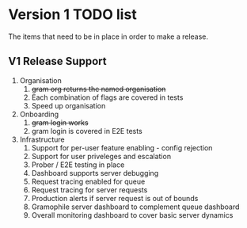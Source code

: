 # Version 1 TODO list

The items that need to be in place in order to make a release.

## V1 Release Support

1. Organisation
   1. ~~gram org returns the named organisation~~
   1. Each combination of flags are covered in tests
   1. Speed up organisation
1. Onboarding
   1. ~~gram login works~~
   1. gram login is covered in E2E tests
1. Infrastructure
   1. Support for per-user feature enabling - config rejection
   1. Support for user priveleges and escalation
   1. Prober / E2E testing in place
   1. Dashboard supports server debugging
   1. Request tracing enabled for queue
   1. Request tracing for server requests
   1. Production alerts if server request is out of bounds
   1. Gramophile server dashboard to complement queue dashboard
   1. Overall monitoring dashboard to cover basic server dynamics
